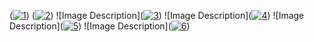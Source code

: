 (<a href="https://ibb.co/G9Yv25T"><img src="https://i.ibb.co/NrD6jyS/1.jpg" alt="1" border="0"></a>)
(<a href="https://ibb.co/sbCXJ8v"><img src="https://i.ibb.co/gmdcFkM/2.jpg" alt="2" border="0"></a>)
![Image Description](<a href="https://ibb.co/QYd6Q4Y"><img src="https://i.ibb.co/bNJrmkN/3.jpg" alt="3" border="0"></a>)
![Image Description](<a href="https://ibb.co/qd33yDF"><img src="https://i.ibb.co/s2ddmgJ/4.jpg" alt="4" border="0"></a>)
![Image Description](<a href="https://imgbb.com/"><img src="https://i.ibb.co/0mW9g7D/5.jpg" alt="5" border="0"></a>)
![Image Description](<a href="https://ibb.co/h7jrtZd"><img src="https://i.ibb.co/M24K3G1/6.jpg" alt="6" border="0"></a>)
 
